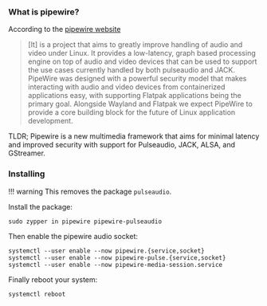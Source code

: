 ### What is pipewire?

According to the [pipewire website](https://pipewire.org/)

> [It] is a project that aims to greatly improve handling of audio and video under Linux. It provides a low-latency, graph based processing engine on top of audio and video devices that can be used to support the use cases currently handled by both pulseaudio and JACK. PipeWire was designed with a powerful security model that makes interacting with audio and video devices from containerized applications easy, with supporting Flatpak applications being the primary goal. Alongside Wayland and Flatpak we expect PipeWire to provide a core building block for the future of Linux application development.

TLDR; Pipewire is a new multimedia framework that aims for minimal latency and improved security with support for Pulseaudio, JACK, ALSA, and GStreamer.

### Installing

!!! warning 
	This removes the package `pulseaudio`.

Install the package:

```
sudo zypper in pipewire pipewire-pulseaudio
```

Then enable the pipewire audio socket:

```
systemctl --user enable --now pipewire.{service,socket}
systemctl --user enable --now pipewire-pulse.{service,socket}
systemctl --user enable --now pipewire-media-session.service
```

Finally reboot your system:

```
systemctl reboot
```
